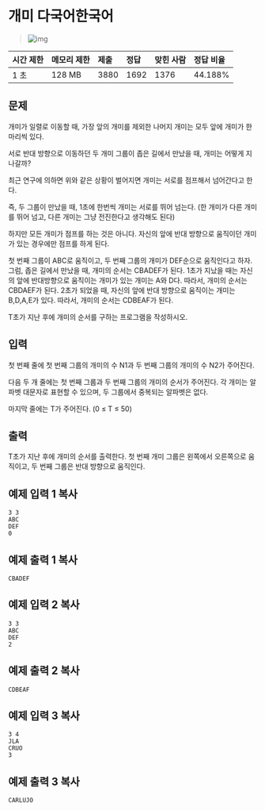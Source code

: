 # 개미 다국어한국어  

> ![img](https://d2gd6pc034wcta.cloudfront.net/tier/7.svg) 

| 시간 제한 | 메모리 제한 | 제출 | 정답 | 맞힌 사람 | 정답 비율 |
| :-------- | :---------- | :--- | :--- | :-------- | :-------- |
| 1 초      | 128 MB      | 3880 | 1692 | 1376      | 44.188%   |

## 문제

개미가 일렬로 이동할 때, 가장 앞의 개미를 제외한 나머지 개미는 모두 앞에 개미가 한 마리씩 있다. 

서로 반대 방향으로 이동하던 두 개미 그룹이 좁은 길에서 만났을 때, 개미는 어떻게 지나갈까?

최근 연구에 의하면 위와 같은 상황이 벌어지면 개미는 서로를 점프해서 넘어간다고 한다.

즉, 두 그룹이 만났을 때, 1초에 한번씩 개미는 서로를 뛰어 넘는다. (한 개미가 다른 개미를 뛰어 넘고, 다른 개미는 그냥 전진한다고 생각해도 된다)

하지만 모든 개미가 점프를 하는 것은 아니다. 자신의 앞에 반대 방향으로 움직이던 개미가 있는 경우에만 점프를 하게 된다.

첫 번째 그룹이 ABC로 움직이고, 두 번째 그룹의 개미가 DEF순으로 움직인다고 하자. 그럼, 좁은 길에서 만났을 때, 개미의 순서는 CBADEF가 된다. 1초가 지났을 때는 자신의 앞에 반대방향으로 움직이는 개미가 있는 개미는 A와 D다. 따라서, 개미의 순서는 CBDAEF가 된다. 2초가 되었을 때, 자신의 앞에 반대 방향으로 움직이는 개미는 B,D,A,E가 있다. 따라서, 개미의 순서는 CDBEAF가 된다.

T초가 지난 후에 개미의 순서를 구하는 프로그램을 작성하시오.

## 입력

첫 번째 줄에 첫 번째 그룹의 개미의 수 N1과 두 번째 그룹의 개미의 수 N2가 주어진다.

다음 두 개 줄에는 첫 번째 그룹과 두 번째 그룹의 개미의 순서가 주어진다. 각 개미는 알파벳 대문자로 표현할 수 있으며, 두 그룹에서 중복되는 알파벳은 없다.

마지막 줄에는 T가 주어진다. (0 ≤ T ≤ 50)

## 출력

T초가 지난 후에 개미의 순서를 출력한다. 첫 번째 개미 그룹은 왼쪽에서 오른쪽으로 움직이고, 두 번째 그룹은 반대 방향으로 움직인다.

## 예제 입력 1 복사

```
3 3
ABC
DEF
0
```

## 예제 출력 1 복사

```
CBADEF
```

## 예제 입력 2 복사

```
3 3
ABC
DEF
2
```

## 예제 출력 2 복사

```
CDBEAF
```

## 예제 입력 3 복사

```
3 4
JLA
CRUO
3
```

## 예제 출력 3 복사

```
CARLUJO
```